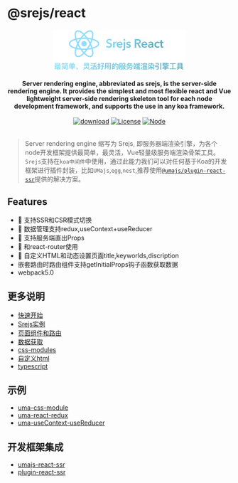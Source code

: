 # @srejs/react

<div align="center">
  <img src="./../../doc/Srejs-react.png" width="300" />
</div>
<br />

<div align="center">
  <strong>Server rendering engine, abbreviated as srejs, is the server-side rendering engine. It provides the simplest and most flexible react and Vue lightweight server-side rendering skeleton tool for each node development framework, and supports the use in any koa framework.</strong>
</div>
<br />
<div align="center">
<a href="https://npmcharts.com/compare/@srejs/react" target="_blank"><img src="https://img.shields.io/npm/dt/@srejs/react" alt="download"></a>
<a href="https://github.com/dazjean/Srejs" target="_blank"><img src="https://img.shields.io/npm/l/vue.svg" alt="License"></a>
<a href="https://github.com/dazjean/Srejs" target="_blank"><img src="https://img.shields.io/badge/node-%3E=10-green.svg" alt="Node"></a>
</div>
<br />

> Server rendering engine 缩写为 Srejs, 即服务器端渲染引擎，为各个node开发框架提供最简单，最灵活，Vue轻量级服务端渲染骨架工具。 `Srejs`支持在`koa中间件`中使用，通过此能力我们可以对任何基于Koa的开发框架进行插件封装，比如`UMajs`,`egg`,`nest`,推荐使用[`@umajs/plugin-react-ssr`](https://github.com/Umajs/plugin-react-ssr#readme)提供的解决方案。

## Features

- 🚀 支持SSR和CSR模式切换
- 🚀 数据管理支持redux,useContext+useReducer
- 🚀 支持服务端直出Props
- 🚀 和react-router使用
- 🚀 自定义HTML和动态设置页面title,keyworlds,discription
- 嵌套路由时路由组件支持getInitialProps钩子函数获取数据
- webpack5.0

## 更多说明

- [快速开始](https://github.com/dazjean/Srejs/tree/mian/doc/react/quickStart.md)
- [Srejs实例](https://github.com/dazjean/Srejs/tree/mian/doc/vue/srejs.md)
- [页面组件和路由](https://github.com/dazjean/Srejs/tree/mian/doc/react/page-router.md)
- [数据获取](https://github.com/dazjean/Srejs/tree/mian/doc/react/initprops.md)
- [css-modules](https://github.com/dazjean/Srejs/tree/mian/doc/react/cssModules.md)
- [自定义html](https://github.com/dazjean/Srejs/tree/mian/doc/react/htmlTemplate.md)
- [typescript](https://github.com/dazjean/Srejs/tree/mian/doc/react/typescript.md)

## 示例

- [uma-css-module](https://github.com/dazjean/Srejs/tree/mian/example/uma-css-module)
- [uma-react-redux](https://github.com/dazjean/Srejs/tree/mian/example/uma-react-redux)
- [uma-useContext-useReducer](https://github.com/dazjean/Srejs/tree/mian/example/uma-useContext-useReducer)

## 开发框架集成

- [umajs-react-ssr](https://github.com/Umajs/umajs-react-ssr)
- [plugin-react-ssr](https://github.com/Umajs/plugin-react-ssr)
